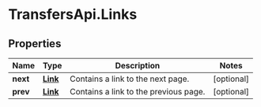 # TransfersApi.Links

## Properties

Name | Type | Description | Notes
------------ | ------------- | ------------- | -------------
**next** | [**Link**](Link.md) | Contains a link to the next page. | [optional] 
**prev** | [**Link**](Link.md) | Contains a link to the previous page. | [optional] 


